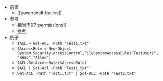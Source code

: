 - 前置
  - [[powershell-basics]]
- 参考
  - 相当于[[7-permissions]]
  - [参考](https://blog.51cto.com/ganzy/6926601)
- 例子
    - `$ACL = Get-ACL -Path "Test1.txt"`
    - `$AccessRule = New-Object System.Security.AccessControl.FileSystemAccessRule("TestUser1","Read","Allow")`
    - `$ACL.SetAccessRule($AccessRule)`
    - `$ACL | Set-Acl -Path "Test1.txt"`
    - `Get-ACL -Path "Test1.txt" | Set-ACL -Path "Test2.txt"`
